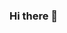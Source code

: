 ### Hi there 👋

<!--
**dmahase04/dmahase04** is a ✨ _special_ ✨ repository because its `README.md` (this file) appears on your GitHub profile.

Here are some ideas to get you started:

- 🔭 I’m currently working on ... cnet 204 labs
- 🌱 I’m currently learning ... computer reparing
- 👯 I’m looking to collaborate on ... homework
- 🤔 I’m looking for help with ... assignments 
- 💬 Ask me about ... any homework questions
- 📫 How to reach me: ... dmahase2@my.centennialcollege.ca
- 😄 Pronouns: ... he
- ⚡ Fun fact: ... I like sports
-->
